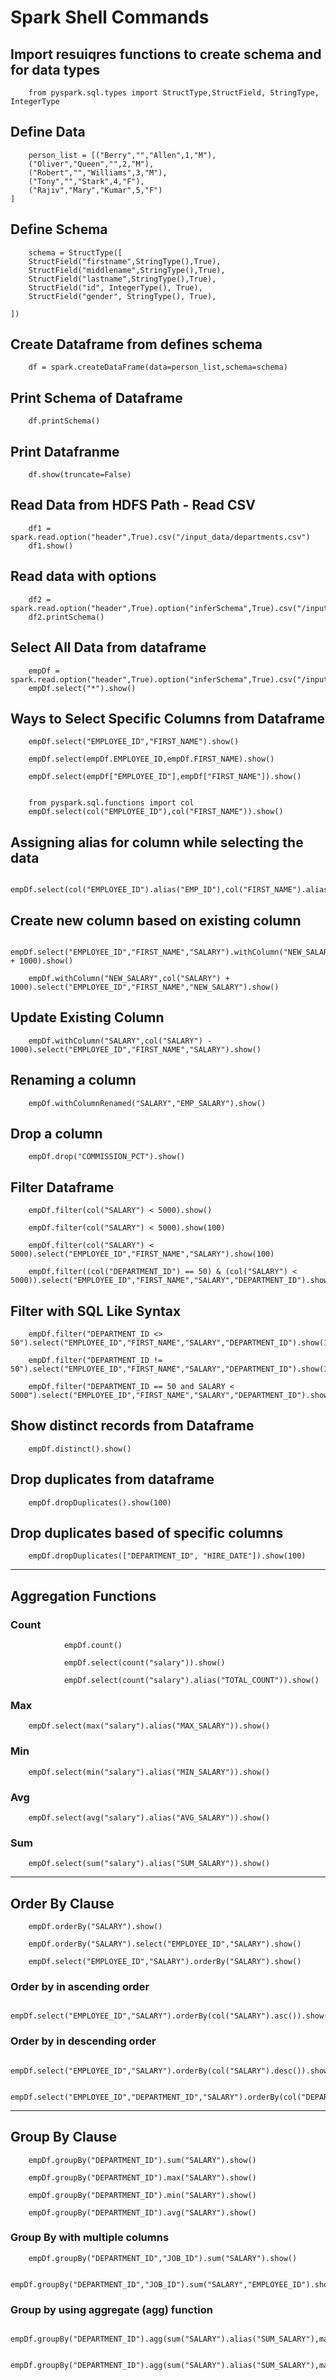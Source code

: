 # Spark Shell Commands

## Import resuiqres functions to create schema and for data types

        from pyspark.sql.types import StructType,StructField, StringType, IntegerType

## Define Data

        person_list = [("Berry","","Allen",1,"M"),
        ("Oliver","Queen","",2,"M"),
        ("Robert","","Williams",3,"M"),
        ("Tony","","Stark",4,"F"),
        ("Rajiv","Mary","Kumar",5,"F")
    ]

## Define Schema 

        schema = StructType([ 
        StructField("firstname",StringType(),True), 
        StructField("middlename",StringType(),True), 
        StructField("lastname",StringType(),True), 
        StructField("id", IntegerType(), True), 
        StructField("gender", StringType(), True), 
      
    ])

## Create Dataframe from defines schema

        df = spark.createDataFrame(data=person_list,schema=schema)

## Print Schema of Dataframe

        df.printSchema()

## Print Datafranme

        df.show(truncate=False)

## Read Data from HDFS Path - Read CSV

        df1 = spark.read.option("header",True).csv("/input_data/departments.csv")
        df1.show()

## Read data with options

        df2 = spark.read.option("header",True).option("inferSchema",True).csv("/input_data/departments.csv")
        df2.printSchema()

## Select All Data from dataframe

        empDf = spark.read.option("header",True).option("inferSchema",True).csv("/input_data/employees.csv")
        empDf.select("*").show()

## Ways to Select Specific Columns from Dataframe

        empDf.select("EMPLOYEE_ID","FIRST_NAME").show()
        
        empDf.select(empDf.EMPLOYEE_ID,empDf.FIRST_NAME).show()
        
        empDf.select(empDf["EMPLOYEE_ID"],empDf["FIRST_NAME"]).show()


        from pyspark.sql.functions import col
        empDf.select(col("EMPLOYEE_ID"),col("FIRST_NAME")).show()
        
## Assigning alias for column while selecting the data

        empDf.select(col("EMPLOYEE_ID").alias("EMP_ID"),col("FIRST_NAME").alias("F_NAME")).show()

## Create new column based on existing column

        empDf.select("EMPLOYEE_ID","FIRST_NAME","SALARY").withColumn("NEW_SALARY",col("SALARY") + 1000).show()

        empDf.withColumn("NEW_SALARY",col("SALARY") + 1000).select("EMPLOYEE_ID","FIRST_NAME","NEW_SALARY").show()

## Update Existing Column

        empDf.withColumn("SALARY",col("SALARY") - 1000).select("EMPLOYEE_ID","FIRST_NAME","SALARY").show()

## Renaming a column

        empDf.withColumnRenamed("SALARY","EMP_SALARY").show()

## Drop a column

        empDf.drop("COMMISSION_PCT").show()

## Filter Dataframe

        empDf.filter(col("SALARY") < 5000).show()
        
        empDf.filter(col("SALARY") < 5000).show(100)
        
        empDf.filter(col("SALARY") < 5000).select("EMPLOYEE_ID","FIRST_NAME","SALARY").show(100)

        empDf.filter((col("DEPARTMENT_ID") == 50) & (col("SALARY") < 5000)).select("EMPLOYEE_ID","FIRST_NAME","SALARY","DEPARTMENT_ID").show(100)
        
## Filter with SQL Like Syntax

        empDf.filter("DEPARTMENT_ID <> 50").select("EMPLOYEE_ID","FIRST_NAME","SALARY","DEPARTMENT_ID").show(100)

        empDf.filter("DEPARTMENT_ID != 50").select("EMPLOYEE_ID","FIRST_NAME","SALARY","DEPARTMENT_ID").show(100)

        empDf.filter("DEPARTMENT_ID == 50 and SALARY < 5000").select("EMPLOYEE_ID","FIRST_NAME","SALARY","DEPARTMENT_ID").show(100)

## Show distinct records from Dataframe

        empDf.distinct().show()

## Drop duplicates from dataframe

        empDf.dropDuplicates().show(100)

## Drop duplicates based of specific columns

        empDf.dropDuplicates(["DEPARTMENT_ID", "HIRE_DATE"]).show(100)

---

## Aggregation Functions

### Count
                empDf.count()

                empDf.select(count("salary")).show()

                empDf.select(count("salary").alias("TOTAL_COUNT")).show()

### Max

        empDf.select(max("salary").alias("MAX_SALARY")).show()

### Min

        empDf.select(min("salary").alias("MIN_SALARY")).show()

### Avg

        empDf.select(avg("salary").alias("AVG_SALARY")).show()

### Sum

        empDf.select(sum("salary").alias("SUM_SALARY")).show()

---

## Order By Clause

        empDf.orderBy("SALARY").show()
        
        empDf.orderBy("SALARY").select("EMPLOYEE_ID","SALARY").show()

        empDf.select("EMPLOYEE_ID","SALARY").orderBy("SALARY").show()

### Order by in ascending order

        empDf.select("EMPLOYEE_ID","SALARY").orderBy(col("SALARY").asc()).show()

### Order by in descending order

        empDf.select("EMPLOYEE_ID","SALARY").orderBy(col("SALARY").desc()).show()

        empDf.select("EMPLOYEE_ID","DEPARTMENT_ID","SALARY").orderBy(col("DEPARTMENT_ID").asc(),col("SALARY").desc()).show()

---
## Group By Clause

        empDf.groupBy("DEPARTMENT_ID").sum("SALARY").show() 

        empDf.groupBy("DEPARTMENT_ID").max("SALARY").show() 

        empDf.groupBy("DEPARTMENT_ID").min("SALARY").show() 

        empDf.groupBy("DEPARTMENT_ID").avg("SALARY").show() 

### Group By with multiple columns

        empDf.groupBy("DEPARTMENT_ID","JOB_ID").sum("SALARY").show()   

        empDf.groupBy("DEPARTMENT_ID","JOB_ID").sum("SALARY","EMPLOYEE_ID").show()  

### Group by using aggregate (agg) function

        empDf.groupBy("DEPARTMENT_ID").agg(sum("SALARY").alias("SUM_SALARY"),max("SALARY").alias("MAX_SALARY")).show()

                        empDf.groupBy("DEPARTMENT_ID").agg(sum("SALARY").alias("SUM_SALARY"),max("SALARY").alias("MAX_SALARY"),min("SALARY").alias("MIN_SALARY"),avg("SALARY").alias("AVG_SALARY")).show()


        
